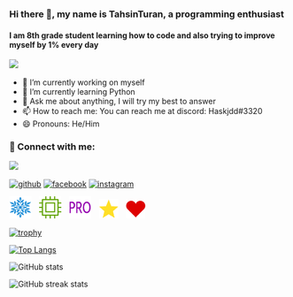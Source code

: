 ### Hi there 👋, my name is TahsinTuran, a programming enthusiast
#### I am 8th grade student learning how to code and also trying to improve myself by 1% every day


![](https://komarev.com/ghpvc/?username=your-github-TahsinTuran&color=blueviolet)
- 🔭 I’m currently working on myself 
- 🌱 I’m currently learning Python 
- 💬 Ask me about anything, I will try my best to answer  
- 📫 How to reach me: You can reach me at discord: Haskjdd#3320 
- 😄 Pronouns: He/Him 


<h3 align="left">💜 Connect with me:</h3>

[![](https://discord.c99.nl/widget/theme-4/697037767107936298.png)](https://discordapp.com/users/697037767107936298)

<p align="left">
</p>

[<img src='https://cdn.jsdelivr.net/npm/simple-icons@3.0.1/icons/github.svg' alt='github' height='40'>](https://github.com/TahsinTuran)  [<img src='https://cdn.jsdelivr.net/npm/simple-icons@3.0.1/icons/facebook.svg' alt='facebook' height='40'>](https://www.facebook.com/Tahsin1.Turan)  [<img src='https://cdn.jsdelivr.net/npm/simple-icons@3.0.1/icons/instagram.svg' alt='instagram' height='40'>](https://www.instagram.com/cs_enjoying_life/)  

<a href='https://archiveprogram.github.com/'><img src='https://raw.githubusercontent.com/acervenky/animated-github-badges/master/assets/acbadge.gif' width='40' height='40'></a> <a href='https://docs.github.com/en/developers'><img src='https://raw.githubusercontent.com/acervenky/animated-github-badges/master/assets/devbadge.gif' width='40' height='40'></a> <a href='https://github.com/pricing'><img src='https://raw.githubusercontent.com/acervenky/animated-github-badges/master/assets/pro.gif' width='40' height='40'></a> <a href='https://stars.github.com/'><img src='https://raw.githubusercontent.com/acervenky/animated-github-badges/master/assets/starbadge.gif' width='35' height='35'></a> <a href='https://docs.github.com/en/github/supporting-the-open-source-community-with-github-sponsors'><img src='https://raw.githubusercontent.com/acervenky/animated-github-badges/master/assets/sponsorbadge.gif' width='35' height='35'></a> 

[![trophy](https://github-profile-trophy.vercel.app/?username=TahsinTuran)](https://github.com/ryo-ma/github-profile-trophy)

[![Top Langs](https://github-readme-stats.vercel.app/api/top-langs/?username=TahsinTuran)](https://github.com/anuraghazra/github-readme-stats)

![GitHub stats](https://github-readme-stats.vercel.app/api?username=TahsinTuran&show_icons=true)  


![GitHub streak stats](https://streak-stats.demolab.com/?user=TahsinTuran)  


